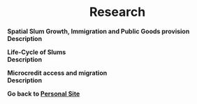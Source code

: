 
<!-- # <center> Matías Reyes Labbé </center> -->
# <center> Research </center>

<b> Spatial Slum Growth, Immigration and Public Goods provision <br><b>
Description <br>

<b> Life-Cycle of Slums <br><b>
Description <br>

<b> Microcredit access and migration <br> <b>
Description <br>



 Go back to [Personal Site](https://mreyeslabbe.github.io/)
